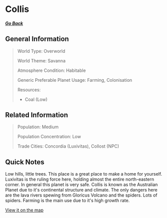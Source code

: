 # Collis

##### [Go Back](/wiki/space#planets)

## General Information

> World Type: Overworld
>
> World Theme: Savanna
>
> Atmosphere Condition: Habitable
>
> Generic Preferable Planet Usage: Farming, Colonisation
>
> Resources:
> - Coal (Low)

## Related Information

> Population: Medium
>
> Population Concentration: Low
>
> Trade Cities: Concordia (Luxivitas), Collost (NPC)

## Quick Notes

Low hills, little trees. This place is a great place to make a home for yourself. Luxivitas is the ruling force here, holding almost the entire north-eastern corner. In general this planet is very safe. Collis is known as the Australian Planet due to it's continental structure and climate. The only dangers here are the lava rivers spewing from Gloricus Volcano and the spiders. Lots of spiders. Farming is the main use due to it's high growth rate.

[View it on the map](https://dynmap.starlegacy.net/?worldname=Collis)
